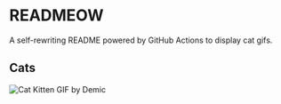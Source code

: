 # READMEOW

A self-rewriting README powered by GitHub Actions to display cat gifs.

## Cats

![Cat Kitten GIF by Demic](https://media3.giphy.com/media/v1.Y2lkPTlhY2QwMmRhNnpscms1b2hlcXdyeXV1YnlidzlwcG9xYm5kYzBpM2F0MXAyejR1NyZlcD12MV9naWZzX3NlYXJjaCZjdD1n/3oriO0OEd9QIDdllqo/200.gif)
